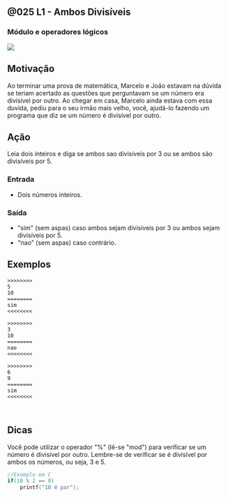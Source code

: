 ## @025 L1 - Ambos Divisíveis
### Módulo e operadores lógicos
[](https://raw.githubusercontent.com/qxcodefup/arcade/master/base/025/solver.c)
![](https://raw.githubusercontent.com/qxcodefup/arcade/master/base/025/cover.jpg)

## Motivação

Ao terminar uma prova de matemática, Marcelo e João estavam na dúvida se teriam acertado as questões que perguntavam se um número era divisível por outro. Ao chegar em casa, Marcelo ainda estava com essa duvida, pediu para o seu irmão mais velho, você, ajudá-lo fazendo um programa que diz se um número é divisível por outro.

## Ação

Leia dois inteiros e diga se ambos sao divisíveis por 3 ou se ambos são divisíveis por 5.

### Entrada

- Dois números inteiros.

### Saída

- "sim" (sem aspas) caso ambos sejam divisíveis por 3 ou ambos sejam divisíveis por 5.
- "nao" (sem aspas) caso contrário.
## Exemplos

```
>>>>>>>>
5
10
========
sim
<<<<<<<<

>>>>>>>>
3
10
========
nao
<<<<<<<<

>>>>>>>>
6
9
========
sim
<<<<<<<<



```
## Dicas


Você pode utilizar o operador "%" (lê-se "mod") para verificar se um número é divisível por outro. Lembre-se de verificar se é divisível por ambos os números, ou seja, 3 e 5.

```c
//Exemplo em C
if(10 % 2 == 0)
    printf("10 é par");
```


